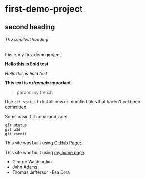 # first-demo-project

## second heading

###### The smallest heading
this is my first demo project

**Hello this is Bold test**

*Hello this is Bold test*

**This text is _extremely_ important**
> pardon my french

Use `git status` to list all new or modified files that haven't yet been committed.


Some basic Git commands are:
```
git status
git add
git commit
```
This site was built using [GitHub Pages](https://pages.github.com/).

This site was built using [my home page](https://google.com/).
- George Washington
- John Adams
- Thomas Jefferson
-Esa Dora
